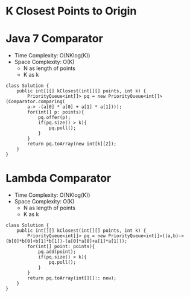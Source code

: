 # K Closest Points to Origin

# Java 7 Comparator

- Time Complexity: O(NKlog(K))
- Space Complexity: O(K)
  - N as length of points
  - K as k

```
class Solution {
    public int[][] kClosest(int[][] points, int k) {
        PriorityQueue<int[]> pq = new PriorityQueue<int[]> (Comparator.comparing(
        a-> -(a[0] * a[0] + a[1] * a[1])));
        for(int[] p: points){
            pq.offer(p);
            if(pq.size() > k){
                pq.poll();
            }
        }
        return pq.toArray(new int[k][2]);
    }
}
```

# Lambda Comparator

- Time Complexity: O(NKlog(K))
- Space Complexity: O(K)
  - N as length of points
  - K as k

```
class Solution {
    public int[][] kClosest(int[][] points, int k) {
        PriorityQueue<int[]> pq = new PriorityQueue<int[]>((a,b)->(b[0]*b[0]+b[1]*b[1])-(a[0]*a[0]+a[1]*a[1]));
        for(int[] point: points){
            pq.add(point);
            if(pq.size() > k){
                pq.poll();
            }
        }
        return pq.toArray(int[][]:: new);
    }
}
```
